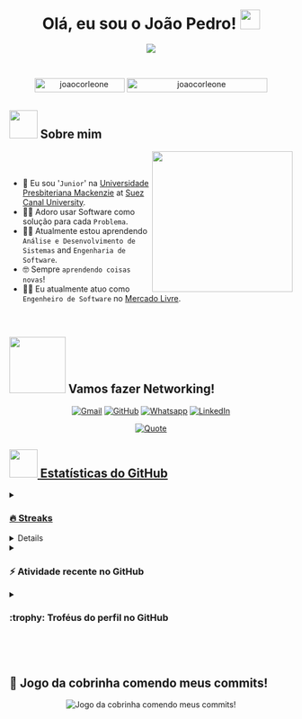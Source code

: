 <h1 align="center">Olá, eu sou o João Pedro! <img src="https://media.giphy.com/media/hvRJCLFzcasrR4ia7z/giphy.gif" width="35"></h1>
<p align="center">
  <a href="https://github.com/DenverCoder1/readme-typing-svg"><img src="https://readme-typing-svg.herokuapp.com?font=Time+New+Roman&color=%23C8BE25&size=25&center=true&vCenter=true&width=600&height=100&lines=Software+Engineer;Analist+System+Development+Student;"></a>
</p>


<br>

<p align="center"> 
	<img src="https://komarev.com/ghpvc/?username=joaocorleone&label=Profile%20views&color=0047AB&style=plastic?" alt="joaocorleone" height=25px, width=160px/> 
	<a href = "https://commits.top/egypt.html" target="_blank">
		<img src="https://enfsgag3ayy6w9q.m.pipedream.net/&style=plastic" alt="joaocorleone" target="_blank" height=25px, width=250px/> 
	</a>
</p>

	
## <picture><img src = "https://github.com/joaocorleone/joaocorleone/blob/main/Images/about_me.gif?raw=true" width = 50px></picture> Sobre mim

<picture> <img align="right" src="https://github.com/joaocorleone/joaocorleone/blob/main/Images/Right_Side.gif?raw=true" width = 250px></picture>

<br><br>

- :school: Eu sou '`Junior`' na [Universidade Presbiteriana Mackenzie](http://suez.edu.eg/ar/%d9%83%d9%84%d9%8a%d8%a9-%d8%a7%d9%84%d8%ad%d8%a7%d8%b3%d8%a8%d8%a7%d8%aa-%d9%88%d8%a7%d9%84%d9%85%d8%b9%d9%84%d9%88%d9%85%d8%a7%d8%aa/) at [Suez Canal University](http://suez.edu.eg/ar/).
- :technologist: Adoro usar Software como solução para cada `Problema`.
- :student: Atualmente estou aprendendo `Análise e Desenvolvimento de Sistemas` and `Engenharia de Software`.
- :nerd_face: Sempre `aprendendo coisas novas`!
- :mage_man: Eu atualmente atuo como `Engenheiro de Software` no [Mercado Livre](https://www.mercadolivre.com.br/).
<br>

## <picture> <img src="https://github.com/joaocorleone/joaocorleone/blob/main/Images/Connect-with-me.gif?raw=true" width="100px"> </picture> Vamos fazer Networking!
<p align="center">
	<a href="mailto:juaocorleone@gmail.com"><img img src="https://img.shields.io/badge/gmail-%23EA4335.svg?style=plastic&logo=gmail&logoColor=white" alt="Gmail"/></a>
	<a href="https://github.com/joaocorleone"><img src="https://img.shields.io/badge/github-%23181717.svg?style=plastic&logo=github&logoColor=white" alt="GitHub"/></a>
	<a href="https://wa.me/11986111238"><img src="https://img.shields.io/badge/whatsapp-%2325D366.svg?style=plastic&logo=whatsapp&logoColor=white" alt="Whatsapp"/></a>
	<a href="https://www.linkedin.com/in/joacgomes/"><img src="https://img.shields.io/badge/linkedin-%230A66C2.svg?style=plastic&logo=linkedin&logoColor=white" alt="LinkedIn"/></a>
</p>


<!-- ## 🛠️ Minhas Habilidades

### <picture> <img src = "https://github.com/joaocorleone/joaocorleone/blob/main/Images/Programming_Languages.gif?raw=true" width = 50px>  </picture> Linguagens de Programação

<p align="center"> 
  &emsp; 
  <a href="https://www.cprogramming.com/" target="_blank"> 
    <img alt="C" src="https://img.shields.io/badge/C%20-%232370ED.svg?style=plastic&logo=c&logoColor=white">
  </a> 
  &emsp;
  <a href="https://www.w3schools.com/cpp/" target="_blank"> 
    <img alt="C++" src="https://img.shields.io/badge/C++%20-%2300599C.svg?style=plastic&logo=c%2B%2B&logoColor=white">
  </a> 
  &emsp;
  <a href="https://developer.mozilla.org/en-US/docs/Web/JavaScript" target="_blank"> 
     <img alt="JavaScript" src="https://img.shields.io/badge/JavaScript%20-%23F7DF1E.svg?style=plastic&logo=javascript&logoColor=black">
   </a>
  &emsp;
  <a href="https://www.java.com" target="_blank"> 
    <img alt="Java" src="https://img.shields.io/badge/Java-%23007396.svg?style=plastic&logo=java&logoColor=white">
  </a>
  &emsp;
   <a href="https://www.python.org" target="_blank">
    <img alt="Python" src="https://img.shields.io/badge/Python%20-%2314354C.svg?style=plastic&logo=python&logoColor=white">
  </a>
</p>

### <picture> <img src = "https://github.com/joaocorleone/joaocorleone/blob/main/Images/Front_End.gif?raw=true" width = 50px>  </picture> Frontend Development
<p align="center"> 
  &emsp; 
  <a href="https://www.w3.org/html/" target="_blank"> 
   <img alt="HTML" src="https://img.shields.io/badge/HTML5%20-%23E34F26.svg?style=plastic&logo=html5&logoColor=white">
  </a>   
  &emsp;
  <a href="https://www.w3schools.com/css/" target="_blank">
    <img alt="CSS" src="https://img.shields.io/badge/CSS%20-%231572B6.svg?style=plastic&logo=css3&logoColor=white">
  </a> 
  &emsp;
  <a href="https://www.python.org" target="_blank">
    <img alt="Python" src="https://img.shields.io/badge/react-%2361DAFB.svg?style=plastic&logo=React&logoColor=black">
  </a>
  &emsp;
  <a href="https://developer.mozilla.org/en-US/docs/Web/JavaScript" target="_blank"> 
     <img alt="JavaScript" src="https://img.shields.io/badge/JavaScript%20-%23F7DF1E.svg?style=plastic&logo=javascript&logoColor=black">
   </a>
</p>

 ### <picture> <img src = "https://github.com/joaocorleone/joaocorleone/blob/main/Images/Software_Tools.gif?raw=true" width = 50px>  </picture> Software & Tools
 
<p align="center">
  &emsp;
    <a href="#"><img alt="Git" src="https://img.shields.io/badge/Git%20-%23F05033.svg?style=plastic&logo=git&logoColor=white"></a>
  &emsp;
    <a href="#"><img alt="GitHub" src="https://img.shields.io/badge/github-%23181717.svg?style=plastic&logo=github&logoColor=white"></a>
  &emsp;
    <a href="#"><img alt="Google Sheets" src="https://img.shields.io/badge/Google%20Sheets%20-%2334A853.svg?style=plastic&logo=google%20sheets&logoColor=white"></a>
  &emsp;
    <a href="#"><img alt="Mark Down" src="https://img.shields.io/badge/Markdown-000000?style=plastic&logo=markdown&logoColor=white"></a>
  &emsp;
    <a href="#"><img alt="Stack Overflow" src="https://img.shields.io/badge/-Stack%20Overflow-FE7A16?style=plastic&logo=stack-overflow&logoColor=white"></a>
  &emsp;
    <a href="#"><img alt="Geekf For Geeks" src="https://img.shields.io/badge/geeksforgeeks-%230F9D58.svg?style=plastic&logo=geeksforgeeks&logoColor=white"></a>
  &emsp;
    <a href="#"><img alt="JSON" img src="https://img.shields.io/badge/json-%23000000.svg?style=plastic&logo=json&logoColor=white"></a>
  &emsp;
    <a href="#"><img alt="OpenGL" src="https://img.shields.io/badge/opengl-%235586A4.svg?style=plastic&logo=opengl&logoColor=white"></a>
  &emsp;
    <a href="#"><img alt="Selenium" src="https://img.shields.io/badge/selenium-%2343B02A.svg?&style=plastic&logo=selenium&logoColor=white"></a>
    &emsp;
    <a href="#"><img src="https://img.shields.io/badge/latex-%23008080.svg?&style=plastic&logo=latex&logoColor=white" /></a>
    &emsp;
    <a href="#"><img src="https://img.shields.io/badge/django-%23092E20.svg?&style=plastic&logo=django&logoColor=white" /></a>
    &emsp;
    <a href="#"><img src="https://img.shields.io/badge/mysql-%234479A1.svg?&style=plastic&logo=mysql&logoColor=white"/></a>
</p>

 ### <picture> <img src = "https://github.com/joaocorleone/joaocorleone/blob/main/Images/IDEs.gif?raw=true" width = 50px>  </picture> IDEs
 
<p align="center">
  &emsp;
    <a href="#"><img alt="Visual Studio Code" src="https://img.shields.io/badge/Visual%20Studio%20Code-0078d7.svg?style=plastic&logo=visual-studio-code&logoColor=white"></a>
  &emsp;
    <a href="#"><img alt="JetBrain" src="https://img.shields.io/badge/jetbrains-%23000000.svg?style=plastic&logo=jetbrains&logoColor=white" /></a>
  &emsp;
    <a href="#"><img alt="Atom" src="https://img.shields.io/badge/atom-%2366595C.svg?&style=plastic&logo=atom&logoColor=white" /></a>
  &emsp;
    <a href="#"><img alt="Eclipse" src="https://img.shields.io/badge/eclipse%20ide-%232C2255.svg?&style=plastic&logo=eclipse%20ide&logoColor=white" /></a>
</p>

 ### <picture> <img src = "https://github.com/joaocorleone/joaocorleone/blob/main/Images/CP_PS.gif?raw=true" width = 50px>  </picture> Competitive Programming & Problem Solving
 
<p align="center">
  &emsp;
    <a href="#"><img alt = "Codeforces" src="https://img.shields.io/badge/codeforces%20-%231F8ACB.svg?style=plastic&logo=codeforces&logoColor=white" /></a>	
  &emsp;
    <a href="#"><img alt = "Leetcode" src="https://img.shields.io/badge/leetcode%20-%23FFA116.svg?style=plastic&logo=leetcode&logoColor=black" /></a>
  &emsp;
    <a href="#"><img alt = "Huckerrank" src="https://img.shields.io/badge/hackerrank-%232EC866.svg?style=plastic&logo=hackerrank&logoColor=white" /></a>
  &emsp;
    <a href="#"><img alt = "CodeChef" src="https://img.shields.io/badge/codechef-%235B4638.svg?style=plastic&logo=codechef&logoColor=white" /></a>
  &emsp;
    <a href="#"><img alt = "Google" src="https://img.shields.io/badge/google-%234285F4.svg?style=plastic&logo=google&logoColor=white" /></a>
  &emsp;
    <a href="#"><img alt = "Codin Game" src="https://img.shields.io/badge/codingame-%23F2BB13.svg?&style=plastic&logo=codingame&logoColor=black" /></a>
</p>

 ### <picture> <img src = "https://github.com/joaocorleone/joaocorleone/blob/main/Images/OS.gif?raw=true" width = 50px>  </picture> Operating Systems
 
<p align="center">
  &emsp;
    <a href="#"><img src="https://img.shields.io/badge/Linux-FCC624?style=plastic&logo=linux&logoColor=black"></a>
  &emsp;
    <a href="#"><img src="https://img.shields.io/badge/Ubuntu-E95420?style=plastic&logo=ubuntu&logoColor=white"></a>
  &emsp;
    <a href="#"><img src="https://img.shields.io/badge/Windows-0078D6?style=plastic&logo=windows&logoColor=white"></a>
  &emsp;
    <a href="#"><img src="https://img.shields.io/badge/pop!_os-%2348B9C7.svg?style=plastic&&logo=pop!_os&logoColor=white" /></a>
  &emsp;
    <a href="#"><img src="https://img.shields.io/badge/manjaro-%2335BF5C.svg?&style=plastic&logo=manjaro&logoColor=white" /></a>
</p>

<br> 

---
-->
<p align = "center">
	<a href="https://github.com/piyushsuthar/github-readme-quotes"> <img alt = "Quote" src="https://quotes-github-readme.vercel.app/api?type=horizontal&theme=tokyonight&animation=grow_out_in&quoteCategory=programming">
</p>


## <picture> <img src = "https://github.com/joaocorleone/joaocorleone/blob/main/Images/Statistics.gif?raw=true" width = 50px>  </picture> Estatísticas do GitHub

<details><summary><h3> 🔥 Streaks </h3></summary>

----	

<p align="center"><img src="https://github-readme-streak-stats.herokuapp.com/?user=joaocorleone&theme=tokyonight_duo" alt="joaocorleone" /></p>

</details>
  
<details><summary><h3>💻 Estatísticas de perfil no GitHub</h3></summary>

----
	
<p align="center">
    <a href="https://github.com/anuraghazra/github-readme-stats">
	    <img alt="joaocorleone's Github Stats" src="https://github-readme-stats.vercel.app/api?username=joaocorleone&show_icons=true&count_private=true&locale=en&theme=tokyonight&layout=compact" height="230px"/></a>
	  <img src="https://github-readme-stats.vercel.app/api/top-langs?username=joaocorleone&langs_count=10&show_icons=true&locale=en&theme=tokyonight" alt="joaocorleone" height="230px"/>
<br/>

  <b>Nota:</b> As principais linguagens são apenas uma métrica das linguagens em que meu código público consiste e não refletem experiência ou nível de habilidade.
  </p>
</details>

<details><summary><h3>⚡ Atividade recente no GitHub</h3></summary>

----
	
[![Juaocorleone's github activity graph](https://github-readme-activity-graph.cyclic.app/graph?username=joaocorleone&theme=github	)](https://github.com/joaocorleone/github-readme-activity-graph)

 
</details>

<details><summary> <h3> :trophy: Troféus do perfil no GitHub </h3></summary>

----
	
<p align="center"> <a href="https://github.com/ryo-ma/github-profile-trophy"><img src="https://github-profile-trophy.vercel.app/?username=joaocorleone&layout=compact&theme=tokyonight&column=4&margin-w=15&margin-h=15" alt="joaocorleone" /></a> </p>

[![@7oskaa's Holopin board](https://holopin.io/api/user/board?user=7oskaa)](https://holopin.io/@7oskaa)
	
</details>

 <!--
<details><summary><h3> :open_file_folder: My Repositories </h3></summary>

----
	
<div>
  <p align="center">
	<a href="https://github.com/joaocorleone/LeetCode_DailyChallenge_2023">
      		<img src="https://github-readme-stats.vercel.app/api/pin/?username=joaocorleone&repo=LeetCode_DailyChallenge_2023&theme=tokyonight" alt="GitHub Stats" />
    	</a>
	<a href="https://github.com/joaocorleone/Ahmed-Hossam">
      		<img src="https://github-readme-stats.vercel.app/api/pin/?username=joaocorleone&repo=Ahmed-Hossam&theme=tokyonight" alt="GitHub Stats" />
    	</a>
    	<a href="https://github.com/joaocorleone/Strees_Testing">
      		<img src="https://github-readme-stats.vercel.app/api/pin/?username=joaocorleone&repo=Strees_Testing&theme=tokyonight" alt="GitHub Stats" />
    	</a>
    	<a href="https://github.com/joaocorleone/CP-Templates">
      		<img src="https://github-readme-stats.vercel.app/api/pin/?username=joaocorleone&repo=CP-Templates&theme=tokyonight" alt="GitHub Stats" />
    	</a>
    	<a href="https://github.com/joaocorleone/Codeforces-Polygon-Template">
      		<img src="https://github-readme-stats.vercel.app/api/pin/?username=joaocorleone&repo=Codeforces-Polygon-Template&theme=tokyonight" alt="GitHub Stats" />
    	</a>
	<a href="https://github.com/joaocorleone/Some-Linux-Commands">
      		<img src="https://github-readme-stats.vercel.app/api/pin/?username=joaocorleone&repo=Some-Linux-Commands&theme=tokyonight" alt="GitHub Stats" />
    	</a>
	<a href="https://github.com/joaocorleone/Shorten-Link">
      		<img src="https://github-readme-stats.vercel.app/api/pin/?username=joaocorleone&repo=Shorten-Link&theme=tokyonight" alt="GitHub Stats" />
    	</a>
	<a href="https://github.com/joaocorleone/joaocorleone">
      		<img src="https://github-readme-stats.vercel.app/api/pin/?username=joaocorleone&repo=joaocorleone&theme=tokyonight" alt="GitHub Stats" />
    	</a>
	<a href="https://github.com/joaocorleone/Competitive-Programming-Session-Content">
      		<img src="https://github-readme-stats.vercel.app/api/pin/?username=joaocorleone&repo=Competitive-Programming-Session-Content&theme=tokyonight" alt="GitHub Stats" />
    	</a>
	<a href="https://github.com/joaocorleone/VS-Code-for-CP">
      		<img src="https://github-readme-stats.vercel.app/api/pin/?username=joaocorleone&repo=VS-Code-for-CP&theme=tokyonight" alt="GitHub Stats" />
    	</a>
	<a href="https://github.com/joaocorleone/Sorting-Algorithms">
      		<img src="https://github-readme-stats.vercel.app/api/pin/?username=joaocorleone&repo=Sorting-Algorithms&theme=tokyonight" alt="GitHub Stats" />
    	</a>
	<a href="https://github.com/joaocorleone/board-link-generator">
      		<img src="https://github-readme-stats.vercel.app/api/pin/?username=joaocorleone&repo=board-link-generator&theme=tokyonight" alt="GitHub Stats" />
    	</a>
	<a href="https://github.com/joaocorleone/Tic-Tac-Toe-GUI">
      		<img src="https://github-readme-stats.vercel.app/api/pin/?username=joaocorleone&repo=Tic-Tac-Toe-GUI&theme=tokyonight" alt="GitHub Stats" />
    	</a>
	<a href="https://github.com/joaocorleone/PhoneBook-System">
      		<img src="https://github-readme-stats.vercel.app/api/pin/?username=joaocorleone&repo=PhoneBook-System&theme=tokyonight" alt="GitHub Stats" />
    	</a>
	<a href="https://github.com/joaocorleone/Codeforces-Sheet-Generator">
      		<img src="https://github-readme-stats.vercel.app/api/pin/?username=joaocorleone&repo=Codeforces-Sheet-Generator&theme=tokyonight" alt="GitHub Stats" />
    	</a>
	<a href="https://github.com/joaocorleone/CP-Calendar">
      		<img src="https://github-readme-stats.vercel.app/api/pin/?username=joaocorleone&repo=CP-Calendar&theme=tokyonight" alt="GitHub Stats" />
    	</a>
	<a href="https://github.com/joaocorleone/Codeforces-Friends-Script">
      		<img src="https://github-readme-stats.vercel.app/api/pin/?username=joaocorleone&repo=Codeforces-Friends-Script&theme=tokyonight" alt="GitHub Stats" />
    	</a>
	<a href="https://github.com/joaocorleone/vJudge-Board-Scrapper">
      		<img src="https://github-readme-stats.vercel.app/api/pin/?username=joaocorleone&repo=vJudge-Board-Scrapper&theme=tokyonight" alt="GitHub Stats" />
    	</a>
	<a href="https://github.com/joaocorleone/CP-Templates-Snippets">
      		<img src="https://github-readme-stats.vercel.app/api/pin/?username=joaocorleone&repo=CP-Templates-Snippets&theme=tokyonight" alt="GitHub Stats" />
    	</a>
	<a href="https://github.com/joaocorleone/Udemy-Website">
      		<img src="https://github-readme-stats.vercel.app/api/pin/?username=joaocorleone&repo=Udemy-Website&theme=tokyonight" alt="GitHub Stats" />
    	</a>
  </p>
</div>
</details>
-->
</br></br>
	
## 🐍 Jogo da cobrinha comendo meus commits!
	
<p align="center">
	<picture>
		  <source media="(prefers-color-scheme: dark)" srcset="https://raw.githubusercontent.com/juaocorleone/juaocorleone/output/github-contribution-grid-snake-dark.svg">
		  <source media="(prefers-color-scheme: light)" srcset="https://raw.githubusercontent.com/juaocorleone/juaocorleone/output/github-contribution-grid-snake.svg">
		  <img alt="Jogo da cobrinha comendo meus commits!" src="https://raw.githubusercontent.com/juaocorleone/juaocorleone/output/github-contribution-grid-snake.svg">
	</picture>
</p>
